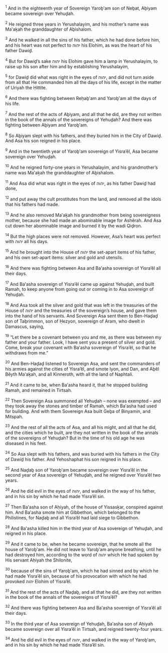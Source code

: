 <sup>1</sup> And in the eighteenth year of Sovereign Yaroḇ‛am son of Neḇat, Aḇiyam became sovereign over Yehuḏah.

<sup>2</sup> He reigned three years in Yerushalayim, and his mother’s name was Ma‛aḵah the granddaughter of Aḇishalom.

<sup>3</sup> And he walked in all the sins of his father, which he had done before him, and his heart was not perfect to יהוה his Elohim, as was the heart of his father Dawiḏ.

<sup>4</sup> But for Dawiḏ’s sake יהוה his Elohim gave him a lamp in Yerushalayim, to raise up his son after him and by establishing Yerushalayim,

<sup>5</sup> for Dawiḏ did what was right in the eyes of יהוה, and did not turn aside from all that He commanded him all the days of his life, except in the matter of Uriyah the Ḥittite.

<sup>6</sup> And there was fighting between Reḥaḇ‛am and Yaroḇ‛am all the days of his life.

<sup>7</sup> And the rest of the acts of Aḇiyam, and all that he did, are they not written in the book of the annals of the sovereigns of Yehuḏah? And there was fighting between Aḇiyam and Yaroḇ‛am.

<sup>8</sup> So Aḇiyam slept with his fathers, and they buried him in the City of Dawiḏ. And Asa his son reigned in his place.

<sup>9</sup> And in the twentieth year of Yaroḇ‛am sovereign of Yisra’ĕl, Asa became sovereign over Yehuḏah.

<sup>10</sup> And he reigned forty-one years in Yerushalayim, and his grandmother’s name was Ma‛aḵah the granddaughter of Aḇishalom.

<sup>11</sup> And Asa did what was right in the eyes of יהוה, as his father Dawiḏ had done,

<sup>12</sup> and put away the cult prostitutes from the land, and removed all the idols that his fathers had made.

<sup>13</sup> And he also removed Ma‛aḵah his grandmother from being sovereigness mother, because she had made an abominable image for Ashĕrah. And Asa cut down her abominable image and burned it by the wadi Qiḏron.

<sup>14</sup> But the high places were not removed. However, Asa’s heart was perfect with יהוה all his days.

<sup>15</sup> And he brought into the House of יהוה the set-apart items of his father, and his own set-apart items: silver and gold and utensils.

<sup>16</sup> And there was fighting between Asa and Ba‛asha sovereign of Yisra’ĕl all their days.

<sup>17</sup> And Ba‛asha sovereign of Yisra’ĕl came up against Yehuḏah, and built Ramah, to keep anyone from going out or coming in to Asa sovereign of Yehuḏah.

<sup>18</sup> And Asa took all the silver and gold that was left in the treasuries of the House of יהוה and the treasuries of the sovereign’s house, and gave them into the hand of his servants. And Sovereign Asa sent them to Ben-Haḏaḏ son of Taḇrimmon, son of Ḥezyon, sovereign of Aram, who dwelt in Damascus, saying,

<sup>19</sup> “Let there be a covenant between you and me, as there was between my father and your father. Look, I have sent you a present of silver and gold. Come, break your covenant with Ba‛asha sovereign of Yisra’ĕl, so that he withdraws from me.”

<sup>20</sup> And Ben-Haḏaḏ listened to Sovereign Asa, and sent the commanders of his armies against the cities of Yisra’ĕl, and smote Iyon, and Dan, and Aḇĕl Bĕyth Ma‛aḵah, and all Kinneroth, with all the land of Naphtali.

<sup>21</sup> And it came to be, when Ba‛asha heard it, that he stopped building Ramah, and remained in Tirtsah.

<sup>22</sup> Then Sovereign Asa summoned all Yehuḏah – none was exempted – and they took away the stones and timber of Ramah, which Ba‛asha had used for building. And with them Sovereign Asa built Geḇa of Binyamin, and Mitspah.

<sup>23</sup> And the rest of all the acts of Asa, and all his might, and all that he did, and the cities which he built, are they not written in the book of the annals of the sovereigns of Yehuḏah? But in the time of his old age he was diseased in his feet.

<sup>24</sup> So Asa slept with his fathers, and was buried with his fathers in the City of Dawiḏ his father. And Yehoshaphat his son reigned in his place.

<sup>25</sup> And Naḏaḇ son of Yaroḇ‛am became sovereign over Yisra’ĕl in the second year of Asa sovereign of Yehuḏah, and he reigned over Yisra’ĕl two years.

<sup>26</sup> And he did evil in the eyes of יהוה, and walked in the way of his father, and in his sin by which he had made Yisra’ĕl sin.

<sup>27</sup> Then Ba‛asha son of Aḥiyah, of the house of Yissasḵar, conspired against him. And Ba‛asha smote him at Gibbethon, which belonged to the Philistines, for Naḏaḇ and all Yisra’ĕl had laid siege to Gibbethon.

<sup>28</sup> And Ba‛asha killed him in the third year of Asa sovereign of Yehuḏah, and reigned in his place.

<sup>29</sup> And it came to be, when he became sovereign, that he smote all the house of Yaroḇ‛am. He did not leave to Yaroḇ‛am anyone breathing, until he had destroyed him, according to the word of יהוה which He had spoken by His servant Aḥiyah the Shilonite,

<sup>30</sup> because of the sins of Yaroḇ‛am, which he had sinned and by which he had made Yisra’ĕl sin, because of his provocation with which he had provoked יהוה Elohim of Yisra’ĕl.

<sup>31</sup> And the rest of the acts of Naḏaḇ, and all that he did, are they not written in the book of the annals of the sovereigns of Yisra’ĕl?

<sup>32</sup> And there was fighting between Asa and Ba‛asha sovereign of Yisra’ĕl all their days.

<sup>33</sup> In the third year of Asa sovereign of Yehuḏah, Ba‛asha son of Aḥiyah became sovereign over all Yisra’ĕl in Tirtsah, and reigned twenty-four years.

<sup>34</sup> And he did evil in the eyes of יהוה, and walked in the way of Yaroḇ‛am, and in his sin by which he had made Yisra’ĕl sin.

